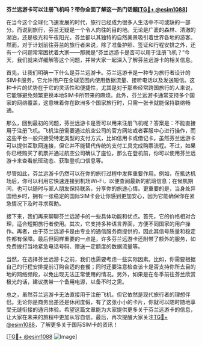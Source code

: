 **芬兰远游卡可以注册飞机吗？带你全面了解这一热门话题[[TG💪+ @esim1088](https://t.me/s/esim1088)]**

在当今这个全球化飞速发展的时代，旅行已经成为很多人生活中不可或缺的一部分。而说到旅行，芬兰无疑是一个令人向往的目的地。无论是广袤的森林、清澈的湖泊，还是极光和午夜阳光，芬兰都以其独特的自然美景吸引着世界各地的游客。然而，对于计划前往芬兰的旅行者来说，除了准备护照、签证和行程安排之外，还有一个问题常常困扰着大家——那就是“芬兰远游卡是否可以用于注册飞机？”今天，我们就来详细解答这个问题，并带大家一起深入了解芬兰远游卡的相关信息。

首先，让我们明确一下什么是芬兰远游卡。芬兰远游卡是一种专为旅行者设计的SIM卡服务，它允许用户在全球范围内使用数据流量、接听电话以及发送短信。这种卡片的优势在于它的灵活性和便捷性，尤其是对于那些经常跨国旅行的人来说，它能够避免频繁更换本地SIM卡所带来的麻烦。此外，芬兰远游卡通常支持多个国家的网络覆盖，这意味着你在欧洲多个国家旅行时，只需一张卡就能保持联络畅通。

那么，回到最初的问题，芬兰远游卡是否可以用来注册飞机呢？答案是：不能直接用于注册飞机。飞机注册需要通过航空公司的官方网站或者客服中心进行操作，而这些平台一般只接受特定类型的支付方式，比如信用卡或借记卡。虽然芬兰远游卡可以提供互联网连接，但它并不能替代传统的支付工具完成购票流程。不过，如果你已经购买了机票并通过航空公司确认了座位，那么在登机前，你可以使用芬兰远游卡来查看航班动态、获取登机口信息等。

尽管如此，芬兰远游卡仍然可以在你的旅行过程中发挥重要作用。例如，在抵达机场后，你可以利用它快速连接到机场Wi-Fi，以便查阅最新的航班信息；在候机期间，也可以随时与家人朋友保持联系，分享你的旅途心情。更重要的是，当身处异国他乡时，拥有一张稳定的国际SIM卡会让你感到更加安心，因为它能确保你在紧急情况下及时寻求帮助。

接下来，我们再来聊聊芬兰远游卡的一些具体功能和优点。首先，它的价格相对合理，适合短期旅行者使用。其次，它支持多种语言界面，方便不同国家的用户操作。再者，由于芬兰远游卡是由专业的通信服务商提供的，因此其信号质量和稳定性都有保障。最后但同样重要的一点是，许多芬兰远游卡还附带了额外的服务，如免费拨打当地紧急电话号码、赠送一定额度的数据流量等。

当然，在选择芬兰远游卡之前，我们也需要考虑一些实际因素。比如，你需要根据自己的行程安排提前订购合适的套餐；同时还要注意检查该卡是否支持你所去目的地的网络频段，以免出现无法正常使用的情况。另外，如果是在冬季前往芬兰欣赏极光的话，建议携带一个备用电源，以备不时之需。

总之，虽然芬兰远游卡无法直接用于注册飞机，但它依然是现代旅行者的理想伴侣。无论你是商务出差还是休闲度假，有了这张小小的卡片，你就可以随时随地享受无缝衔接的通讯体验。希望这篇文章能为大家提供更多关于芬兰远游卡的信息，让大家在未来的旅程中更加从容自信。最后，再次提醒大家关注[TG💪+ @esim1088](https://t.me/s/esim1088)，了解更多关于国际SIM卡的资讯！

[[TG💪+ @esim1088](https://t.me/s/esim1088) ![Image](https://i.postimg.cc/4NQfJmqS/Snipaste-2025-05-13-00-14-12.png)]